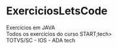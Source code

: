 # ExerciciosLetsCode

Exercícios em JAVA
<br>
Todos os exercícios do curso START;tech&gt;
<br>
TOTVS/SC - IOS - ADA tech

